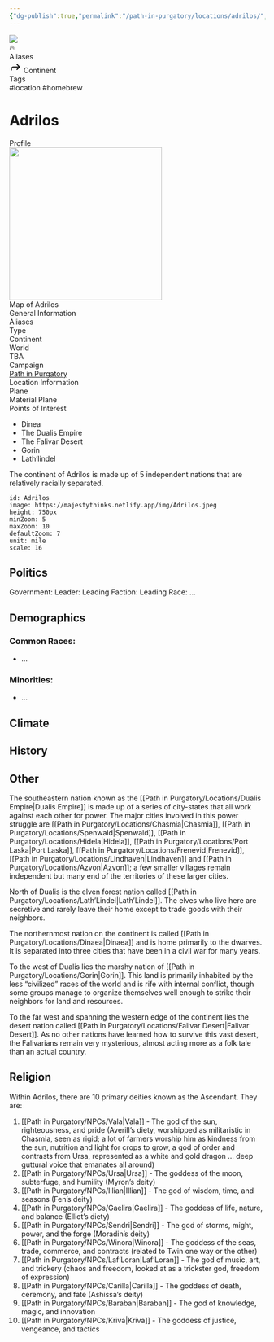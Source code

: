 ```yaml
---
{"dg-publish":true,"permalink":"/path-in-purgatory/locations/adrilos/","tags":["location"]}
---
```


<div class="wiki-header">
	<div class="banner-wrapper">
		<div class="banner">
			<img class="banner-image full-width" src="http://corproject.com/wp-content/uploads/2017/10/Purgatory-770x439_c.jpg" style="object-position: 50% 50%">
		</div>
		<div class="banner-icon">
			<div class="icon-box">🔥</div>
		</div>
	</div>
	<div class="frontmatter-container">
		<div class="frontmatter-section mod-aliases">
			<span class="frontmatter-section-label">Aliases</span>
			<div class="frontmatter-section-data frontmatter-section-aliases">
				<span class="frontmatter-alias">
					<span class="frontmatter-alias-icon"> <svg xmlns="http://www.w3.org/2000svg" width="24" height="24" viewBox="0 0 24 24" fill="none" stroke="currentColor" stroke-width="2" stroke-linecap="round" stroke-linejoin="round" class="svg-icon lucide-forward"><polyline points="15 17 20 12 15 7"></polyline><path d="M4 18v-2a4 4 0 0 1 4-4h12"></path></svg></span>
					Continent</span>
			</div>
		</div>
		<div class="frontmatter-section mod-tags">
			<span class="frontmatter-section-label">Tags</span>
			<div class="frontmatter-section-data frontmatter-section-tags">
				<a class="tag"onclick="toggleTagSearch(this)">#location</a>
				<a class="tag" onclick="toggleTagSearch(this)">#homebrew</a>
			</div>
		</div>
	</div>
</div>

# Adrilos

<aside>
	<div class="aside-bkg aside-item aside-title center">Profile</div>
	<section class="aside-item">
		<img height="300" src="https://majestythinks.netlify.app/img/Adrilos.jpeg">
		<figcaption class="aside-caption aside-item-spacing center">Map of Adrilos</figcaption>
	</section>
	<section class="aside-item">
	<div class="aside-bkg aside-item aside-header aside-item-spacing center">General Information</div>
		<div class="aside-data aside-item aside-item-spacing">
			<div class="aside-label">Aliases</div>
			<div class="aside-value"></div>
		</div>
		<div class="aside-item aside-data aside-item-spacing">
			<div class="aside-label">Type</div>
			<div class="aside-value">Continent</div>
		</div>
		<div class="aside-item aside-data aside-item-spacing">
			<div class="aside-label">World</div>
			<div class="aside-value">TBA</div>
		</div>
		<div class="aside-item aside-data aside-item-spacing">
			<div class="aside-label">Campaign</div>
			<div class="aside-value"><a class="internal-link" href="/path-in-purgatory/">Path in Purgatory</a></div>
		</div>
	</section>
	<section class="aside-item">
		<div class="aside-bkg aside-item aside-header aside-item-spacing center">Location Information</div>
		<div class="aside-item aside-data aside-item-spacing">
			<div class="aside-label">Plane</div>
			<div class="aside-value">Material Plane</div>
		</div>
		<div class="aside-item aside-data aside-item-spacing">
			<div class="aside-label">Points of Interest</div>
			<div class="aside-value">
				<ul>
					<li>Dinea</li>
					<li>The Dualis Empire</li>
					<li>The Falivar Desert</li>
					<li>Gorin</li>
					<li>Lath’lindel</li>
				</ul>
			</div>
		</div>
	</section>
</aside>

The continent of Adrilos is made up of 5 independent nations that are relatively racially separated. 

```leaflet
id: Adrilos
image: https://majestythinks.netlify.app/img/Adrilos.jpeg
height: 750px
minZoom: 5
maxZoom: 10
defaultZoom: 7
unit: mile
scale: 16
```

## Politics
Government:
Leader:
Leading Faction:
Leading Race:
...

## Demographics
### Common Races:
- ...
### Minorities:
- ...
## Climate
## History
## Other
The southeastern nation known as the [[Path in Purgatory/Locations/Dualis Empire\|Dualis Empire]] is made up of a series of city-states that all work against each other for power. The major cities involved in this power struggle are [[Path in Purgatory/Locations/Chasmia\|Chasmia]], [[Path in Purgatory/Locations/Spenwald\|Spenwald]], [[Path in Purgatory/Locations/Hidela\|Hidela]], [[Path in Purgatory/Locations/Port Laska\|Port Laska]], [[Path in Purgatory/Locations/Frenevid\|Frenevid]], [[Path in Purgatory/Locations/Lindhaven\|Lindhaven]] and [[Path in Purgatory/Locations/Azvon\|Azvon]]; a few smaller villages remain independent but many end of the territories of these larger cities.

North of Dualis is the elven forest nation called [[Path in Purgatory/Locations/Lath’Lindel\|Lath’Lindel]]. The elves who live here are secretive and rarely leave their home except to trade goods with their neighbors.

The northernmost nation on the continent is called [[Path in Purgatory/Locations/Dinaea\|Dinaea]] and is home primarily to the dwarves. It is separated into three cities that have been in a civil war for many years.

To the west of Dualis lies the marshy nation of [[Path in Purgatory/Locations/Gorin\|Gorin]]. This land is primarily inhabited by the less “civilized” races of the world and is rife with internal conflict, though some groups manage to organize themselves well enough to strike their neighbors for land and resources.

To the far west and spanning the western edge of the continent lies the desert nation called [[Path in Purgatory/Locations/Falivar Desert\|Falivar Desert]]. As no other nations have learned how to survive this vast desert, the Falivarians remain very mysterious, almost acting more as a folk tale than an actual country.

## Religion
Within Adrilos, there are 10 primary deities known as the Ascendant. They are:

1. [[Path in Purgatory/NPCs/Vala\|Vala]] - The god of the sun, righteousness, and pride (Averill’s diety, worshipped as militaristic in Chasmia, seen as rigid; a lot of farmers worship him as kindness from the sun, nutrition and light for crops to grow, a god of order and contrasts from Ursa, represented as a white and gold dragon … deep guttural voice that emanates all around)
2. [[Path in Purgatory/NPCs/Ursa\|Ursa]] - The goddess of the moon, subterfuge, and humility (Myron’s deity)
3. [[Path in Purgatory/NPCs/Illian\|Illian]] - The god of wisdom, time, and seasons (Fen’s deity)
4. [[Path in Purgatory/NPCs/Gaelira\|Gaelira]] - The goddess of life, nature, and balance (Elliot’s diety)
5. [[Path in Purgatory/NPCs/Sendri\|Sendri]] - The god of storms, might, power, and the forge (Moradin’s deity)
6. [[Path in Purgatory/NPCs/Winora\|Winora]] - The goddess of the seas, trade, commerce, and contracts (related to Twin one way or the other)
7. [[Path in Purgatory/NPCs/Laf’Loran\|Laf’Loran]] - The god of music, art, and trickery (chaos and freedom, looked at as a trickster god, freedom of expression)
8. [[Path in Purgatory/NPCs/Carilla\|Carilla]] - The goddess of death, ceremony, and fate (Ashissa’s deity)
9. [[Path in Purgatory/NPCs/Baraban\|Baraban]] - The god of knowledge, magic, and innovation
10. [[Path in Purgatory/NPCs/Kriva\|Kriva]] - The goddess of justice, vengeance, and tactics